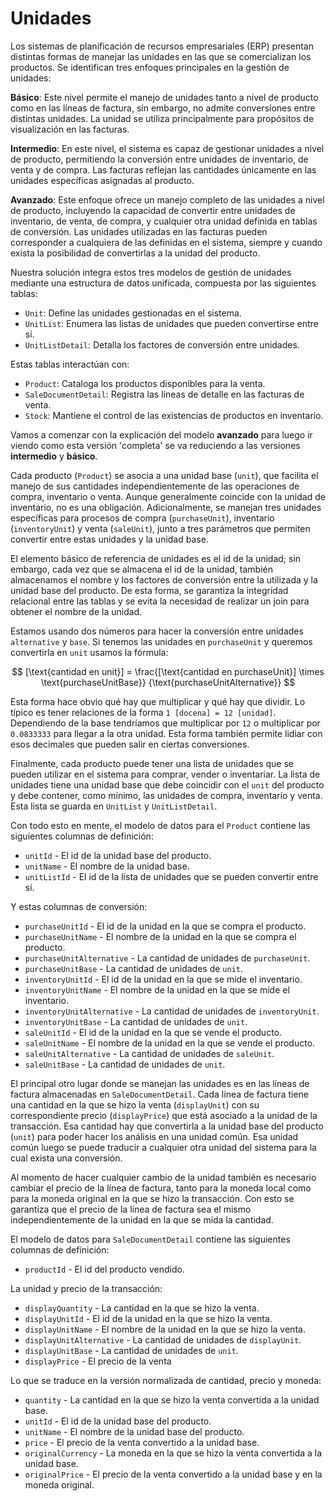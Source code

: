 # Unidades

Los sistemas de planificación de recursos empresariales (ERP) presentan
distintas formas de manejar las unidades en las que se comercializan los
productos. Se identifican tres enfoques principales en la gestión de unidades:

**Básico**: Este nivel permite el manejo de unidades tanto a nivel de producto como
en las líneas de factura, sin embargo, no admite conversiones entre distintas
unidades. La unidad se utiliza principalmente para propósitos de visualización
en las facturas.

**Intermedio**: En este nivel, el sistema es capaz de gestionar unidades a nivel de
producto, permitiendo la conversión entre unidades de inventario, de venta y de
compra. Las facturas reflejan las cantidades únicamente en las unidades
específicas asignadas al producto.

**Avanzado**: Este enfoque ofrece un manejo completo de las unidades a nivel de
producto, incluyendo la capacidad de convertir entre unidades de inventario, de
venta, de compra, y cualquier otra unidad definida en tablas de conversión. Las
unidades utilizadas en las facturas pueden corresponder a cualquiera de las
definidas en el sistema, siempre y cuando exista la posibilidad de convertirlas
a la unidad del producto.

Nuestra solución integra estos tres modelos de gestión de unidades mediante una
estructura de datos unificada, compuesta por las siguientes tablas:

* `Unit`: Define las unidades gestionadas en el sistema.
* `UnitList`: Enumera las listas de unidades que pueden convertirse entre sí.
* `UnitListDetail`: Detalla los factores de conversión entre unidades.

Estas tablas interactúan con:

* `Product`: Cataloga los productos disponibles para la venta.
* `SaleDocumentDetail`: Registra las líneas de detalle en las facturas de venta.
* `Stock`: Mantiene el control de las existencias de productos en inventario.

Vamos a comenzar con la explicación del modelo **avanzado** para luego ir viendo
como esta versión 'completa' se va reduciendo a las versiones **intermedio** y
**básico**.

Cada producto (`Product`) se asocia a una unidad base (`unit`), que facilita el
manejo de sus cantidades independientemente de las operaciones de compra,
inventario o venta. Aunque generalmente coincide con la unidad de inventario, no
es una obligación. Adicionalmente, se manejan tres unidades específicas para
procesos de compra (`purchaseUnit`), inventario (`inventoryUnit`) y venta
(`saleUnit`), junto a tres parámetros que permiten convertir entre estas unidades
y la unidad base. 

El elemento básico de referencia de unidades es el id de la unidad; sin embargo,
cada vez que se almacena el id de la unidad, también almacenamos el nombre y los
factores de conversión entre la utilizada y la unidad base del producto. De esta
forma, se garantiza la integridad relacional entre las tablas y se evita la
necesidad de realizar un join para obtener el nombre de la unidad.

Estamos usando dos números para hacer la conversión entre unidades `alternative`
y `base`. Si tenemos las unidades en `purchaseUnit` y queremos convertirla en
`unit` usamos la fórmula:

$$
[\text{cantidad en unit}] = 
\frac{[\text{cantidad en purchaseUnit}] \times \text{purchaseUnitBase}}
     {\text{purchaseUnitAlternative}}
$$

Esta forma hace obvio qué hay que multiplicar y qué hay que dividir. Lo típico
es tener relaciones de la forma `1 [docena] = 12 [unidad]`. Dependiendo de la
base tendríamos que multiplicar por `12` o multiplicar por `0.0833333` para
llegar a la otra unidad. Esta forma también permite lidiar con esos decimales
que pueden salir en ciertas conversiones.

Finalmente, cada producto puede tener una lista de unidades que se pueden
utilizar en el sistema para comprar, vender o inventariar. La lista de unidades
tiene una unidad base que debe coincidir con el `unit` del producto y debe
contener, como mínimo, las unidades de compra, inventario y venta. Esta lista se
guarda en `UnitList` y `UnitListDetail`.

Con todo esto en mente, el modelo de datos para el `Product` contiene las
siguientes columnas de definición:

* `unitId` - El id de la unidad base del producto.
* `unitName` - El nombre de la unidad base.
* `unitListId` - El id de la lista de unidades que se pueden convertir entre sí.

Y estas columnas de conversión:

* `purchaseUnitId` - El id de la unidad en la que se compra el producto.
* `purchaseUnitName` - El nombre de la unidad en la que se compra el producto.
* `purchaseUnitAlternative` - La cantidad de unidades de `purchaseUnit`.
* `purchaseUnitBase` - La cantidad de unidades de `unit`.
* `inventoryUnitId` - El id de la unidad en la que se mide el inventario.
* `inventoryUnitName` - El nombre de la unidad en la que se mide el inventario.
* `inventoryUnitAlternative` - La cantidad de unidades de `inventoryUnit`.
* `inventoryUnitBase` - La cantidad de unidades de `unit`.
* `saleUnitId` - El id de la unidad en la que se vende el producto.
* `saleUnitName` - El nombre de la unidad en la que se vende el producto.
* `saleUnitAlternative` - La cantidad de unidades de `saleUnit`.
* `saleUnitBase` - La cantidad de unidades de `unit`.

El principal otro lugar donde se manejan las unidades es en las líneas de
factura almacenadas en `SaleDocumentDetail`. Cada línea de factura tiene una
cantidad en la que se hizo la venta (`displayUnit`) con su correspondiente
precio (`displayPrice`) que está asociado a la unidad de la transacción. Esa
cantidad hay que convertirla a la unidad base del producto (`unit`) para poder
hacer los análisis en una unidad común. Esa unidad común luego se puede traducir
a cualquier otra unidad del sistema para la cual exista una conversión. 

Al momento de hacer cualquier cambio de la unidad también es necesario cambiar
el precio de la línea de factura, tanto para la moneda local como para la moneda
original en la que se hizo la transacción. Con esto se garantiza que el precio
de la línea de factura sea el mismo independientemente de la unidad en la que se
mida la cantidad.

El modelo de datos para `SaleDocumentDetail` contiene las siguientes columnas de
definición:

* `productId` - El id del producto vendido.

La unidad y precio de la transacción:

* `displayQuantity` - La cantidad en la que se hizo la venta.
* `displayUnitId` - El id de la unidad en la que se hizo la venta.
* `displayUnitName` - El nombre de la unidad en la que se hizo la venta.
* `displayUnitAlternative` - La cantidad de unidades de `displayUnit`.
* `displayUnitBase` - La cantidad de unidades de `unit`.
* `displayPrice` - El precio de la venta

Lo que se traduce en la versión normalizada de cantidad, precio y moneda:

* `quantity` - La cantidad en la que se hizo la venta convertida a la unidad base.
* `unitId` - El id de la unidad base del producto.
* `unitName` - El nombre de la unidad base del producto.
* `price` - El precio de la venta convertido a la unidad base.
* `originalCurrency` - La moneda en la que se hizo la venta convertida a la unidad base.
* `originalPrice` - El precio de la venta convertido a la unidad base y en la moneda original.
